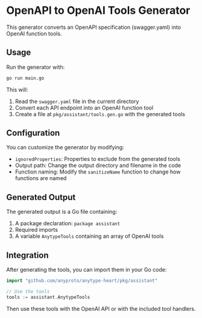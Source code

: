 # OpenAPI to OpenAI Tools Generator

This generator converts an OpenAPI specification (swagger.yaml) into OpenAI function tools.

## Usage

Run the generator with:

```bash
go run main.go
```

This will:
1. Read the `swagger.yaml` file in the current directory
2. Convert each API endpoint into an OpenAI function tool
3. Create a file at `pkg/assistant/tools.gen.go` with the generated tools

## Configuration

You can customize the generator by modifying:

- `ignoredProperties`: Properties to exclude from the generated tools
- Output path: Change the output directory and filename in the code
- Function naming: Modify the `sanitizeName` function to change how functions are named

## Generated Output

The generated output is a Go file containing:

1. A package declaration: `package assistant`
2. Required imports
3. A variable `AnytypeTools` containing an array of OpenAI tools

## Integration

After generating the tools, you can import them in your Go code:

```go
import "github.com/anyproto/anytype-heart/pkg/assistant"

// Use the tools
tools := assistant.AnytypeTools
```

Then use these tools with the OpenAI API or with the included tool handlers. 
